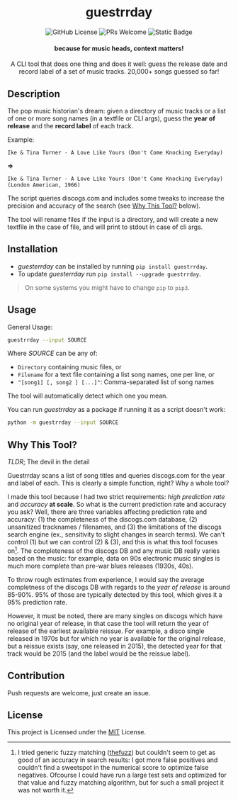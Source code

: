 <div align="center">

# guestrrday 

![GitHub License](https://img.shields.io/github/license/n42r/guestrrday)
![PRs Welcome](https://img.shields.io/badge/PRs-welcome-brightgreen.svg?style=flat-square)
![Static Badge](https://img.shields.io/badge/coverage-89%25-blue)

#### because for music heads, context matters!

A CLI tool that does one thing and does it well: guess the release date and record label of a set of music tracks. 20,000+ songs guessed so far!

</div>

## Description

The pop music historian's dream: given a directory of music tracks or a list of one or more song names (in a textfile or CLI args), guess the **year of release** and the **record label** of each track.



Example:

```Ike & Tina Turner - A Love Like Yours (Don't Come Knocking Everyday)``` 

**=>** 

```Ike & Tina Turner - A Love Like Yours (Don't Come Knocking Everyday) (London American, 1966)```

The script queries discogs.com and includes some tweaks to increase the precision and accuracy of the search (see [Why This Tool?](#why-this-tool) below).

The tool will rename files if the input is a directory, and will create a new textfile in the case of file, and will print to stdout in case of cli args.


## Installation
  - *guesterrday* can be installed by running `pip install guestrrday`.
  - To update *guesterrday* run `pip install --upgrade guestrrday`.

  > On some systems you might have to change `pip` to `pip3`.


## Usage

General Usage:
```sh
guestrrday --input SOURCE
```

Where _SOURCE_ can be any of: 
- ```Directory``` containing music files, or
- ```Filename``` for a text file containing a list song names, one per line, or
- ```"[song1] [, song2 ] [...]"```: Comma-separated list of song names

The tool will automatically detect which one you mean.

You can run _guestrrday_ as a package if running it as a script doesn't work:
```sh
python -m guestrrday --input SOURCE
```


## Why This Tool?

*TLDR*; The devil in the detail

Guestrrday scans a list of song titles and queries discogs.com for the year and label of each. This is clearly a simple function, right? Why a whole tool?

I made this tool because I had two strict requirements: *high prediction rate* and *accuracy* **at scale**. So what is the current prediction rate and accuracy you ask? Well, there are three variables affecting prediction rate and accuracy: (1) the completeness of the discogs.com database, (2) unsanitized tracknames / filenames, and (3) the limitations of the discogs search engine (ex., sensitivity to slight changes in search terms). We can't control (1) but we can control (2) & (3), and this is what this tool focuses on[^1]. The completeness of the discogs DB and any music DB really varies based on the music: for example, data on 90s electronic music singles is much more complete than pre-war blues releases (1930s, 40s).

To throw rough estimates from experience, I would say the average completness of the discogs DB with regards to the *year of release* is around 85-90%. 95% of those are typically detected by this tool, which gives it a 95% prediction rate.

However, it must be noted, there are many singles on discogs which have no original year of release, in that case the tool will return the year of release of the earliest available reissue. For example, a disco single released in 1970s but for which no year is available for the original release, but a reissue exists (say, one released in 2015), the detected year for that track would be 2015 (and the label would be the reissue label).


## Contribution

Push requests are welcome, just create an issue.

## License

This project is Licensed under the [MIT](/LICENSE) License.


[^1]: I tried generic fuzzy matching ([thefuzz](https://github.com/seatgeek/thefuzz)) but couldn't seem to get as good of an accuracy in search results: I got more false positives and couldn't find a sweetspot in the numerical score to optimize false negatives. Ofcourse I could  have run a large test sets and optimized for that value and fuzzy matching algorithm, but for such a small project it was not worth it.

